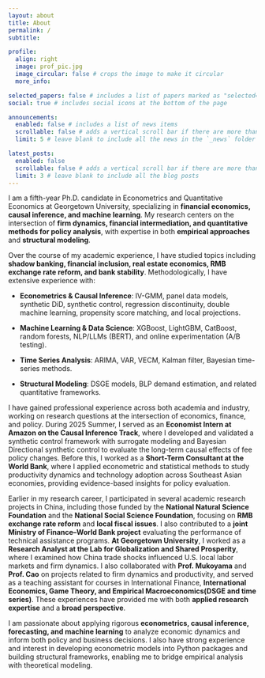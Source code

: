 ```yaml
---
layout: about
title: About
permalink: /
subtitle:

profile:
  align: right
  image: prof_pic.jpg
  image_circular: false # crops the image to make it circular
  more_info:

selected_papers: false # includes a list of papers marked as "selected={true}"
social: true # includes social icons at the bottom of the page

announcements:
  enabled: false # includes a list of news items
  scrollable: false # adds a vertical scroll bar if there are more than 3 news items
  limit: 5 # leave blank to include all the news in the `_news` folder

latest_posts:
  enabled: false
  scrollable: false # adds a vertical scroll bar if there are more than 3 new posts items
  limit: 3 # leave blank to include all the blog posts
---
```


I am a fifth-year Ph.D. candidate in Econometrics and Quantitative Economics at Georgetown University, specializing in **financial economics, causal inference, and machine learning**. My research centers on the intersection of **firm dynamics, financial intermediation, and quantitative methods for policy analysis**, with expertise in both **empirical approaches** and **structural modeling**.

Over the course of my academic experience, I have studied topics including **shadow banking, financial inclusion, real estate economics, RMB exchange rate reform, and bank stability**. Methodologically, I have extensive experience with:

- **Econometrics & Causal Inference**: IV-GMM, panel data models, synthetic DiD, synthetic control, regression discontinuity, double machine learning, propensity score matching, and local projections.

- **Machine Learning & Data Science**: XGBoost, LightGBM, CatBoost, random forests, NLP/LLMs (BERT), and online experimentation (A/B testing).

- **Time Series Analysis**: ARIMA, VAR, VECM, Kalman filter, Bayesian time-series methods.

- **Structural Modeling**: DSGE models, BLP demand estimation, and related quantitative frameworks.

I have gained professional experience across both academia and industry, working on research questions at the intersection of economics, finance, and policy. During 2025 Summer, I served as an **Economist Intern at Amazon on the Causal Inference Track**, where I developed and validated a synthetic control framework with surrogate modeling and Bayesian Directional synthetic control to evaluate the long-term causal effects of fee policy changes. Before this, I worked as a **Short-Term Consultant at the World Bank**, where I applied econometric and statistical methods to study productivity dynamics and technology adoption across Southeast Asian economies, providing evidence-based insights for policy evaluation.

Earlier in my research career, I participated in several academic research projects in China, including those funded by the **National Natural Science Foundation** and the **National Social Science Foundation**, focusing on **RMB exchange rate reform** and **local fiscal issues**. I also contributed to a **joint Ministry of Finance–World Bank project** evaluating the performance of technical assistance programs. **At Georgetown University**, I worked as a **Research Analyst at the Lab for Globalization and Shared Prosperity**, where I examined how China trade shocks influenced U.S. local labor markets and firm dynamics. I also collaborated with **Prof. Mukoyama** and **Prof. Cao** on projects related to firm dynamics and productivity, and served as a teaching assistant for courses in International Finance, **International Economics, Game Theory, and Empirical Macroeconomics(DSGE and time series)**. These experiences have provided me with both **applied research expertise** and a **broad perspective**.

I am passionate about applying rigorous **econometrics, causal inference, forecasting, and machine learning** to analyze economic dynamics and inform both policy and business decisions. I also have strong experience and interest in developing econometric models into Python packages and building structural frameworks, enabling me to bridge empirical analysis with theoretical modeling.
